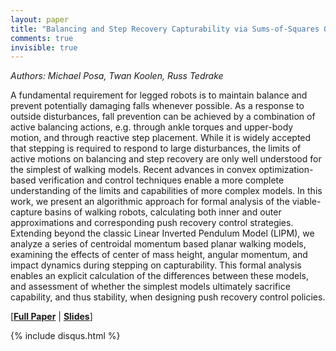 ```yaml
---
layout: paper
title: "Balancing and Step Recovery Capturability via Sums-of-Squares Optimization"
comments: true
invisible: true
---
```


<p class="text-left"><i>Authors: Michael Posa, Twan Koolen, Russ Tedrake</i></p>

A fundamental requirement for legged robots is to maintain balance and prevent potentially damaging falls whenever possible. As a response to outside disturbances, fall prevention can be achieved by a combination of active balancing actions, e.g. through ankle torques and upper-body motion, and through reactive step placement. While it is widely accepted that stepping is required to respond to large disturbances, the limits of active motions on balancing and step recovery are only well understood for the simplest of walking models. Recent advances in convex optimization-based verification and control techniques enable a more complete understanding of the limits and capabilities of more complex models. In this work, we present an algorithmic approach for formal analysis of the viable-capture basins of walking robots, calculating both inner and outer approximations and corresponding push recovery control strategies. Extending beyond the classic Linear Inverted Pendulum Model (LIPM), we analyze a series of centroidal momentum based planar walking models, examining the effects of center of mass height, angular momentum, and impact dynamics during stepping on capturability. This formal analysis enables an explicit calculation of the differences between these models, and assessment of  whether the simplest models ultimately sacrifice capability, and thus stability, when designing push recovery control policies.

[<b><a href="/static/papers/09.pdf">Full Paper</a></b> | <b><a href="/static/slides/09.mp4">Slides</a></b>]

{% include disqus.html %}